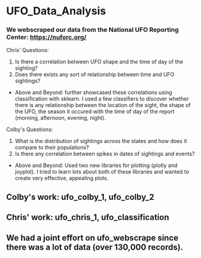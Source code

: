 # UFO_Data_Analysis
### We webscraped our data from the National UFO Reporting Center: https://nuforc.org/
Chris' Questions:
1. Is there a correlation between UFO shape and the time of day of the sighting?
2. Does there exists any sort of relationship between time and UFO sightings?
- Above and Beyond: further showcased these correlations using classification with sklearn. I used a few classifiers to discover whether there is any relationship between the location of the sight, the shape of the UFO, the season it occured with the time of day of the report (morning, afternoon, evening, night). 

Colby's Questions:
1. What is the distribution of sightings across the states and how does it compare to their populations? 
2. Is there any correlation between spikes in dates of sightings and events?
- Above and Beyond: Used two new libraries for plotting (plotly and joyplot). I tried to learn lots about both of these libraries and wanted to create very effective, appealing plots.

## Colby's work: ufo_colby_1, ufo_colby_2
## Chris' work:  ufo_chris_1, ufo_classification
## We had a joint effort on ufo_webscrape since there was a lot of data (over 130,000 records).
